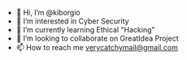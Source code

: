 - 👋 Hi, I’m @kiborgio
- 👀 I’m interested in Cyber Security
- 🌱 I’m currently learning Ethical "Hacking"
- 💞️ I’m looking to collaborate on GreatIdea Project
- 📫 How to reach me verycatchymail@gmail.com

<!---
kiborgio/kiborgio is a ✨ special ✨ repository because its `README.md` (this file) appears on your GitHub profile.
You can click the Preview link to take a look at your changes.
--->
